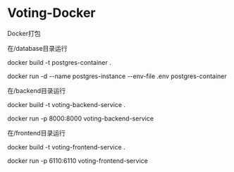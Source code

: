 # Voting-Docker
Docker打包

在/database目录运行

docker build -t postgres-container .

docker run -d --name postgres-instance --env-file .env postgres-container


在/backend目录运行

docker build -t voting-backend-service .

docker run -p 8000:8000 voting-backend-service


在/frontend目录运行

docker build -t voting-frontend-service .

docker run -p 6110:6110 voting-frontend-service

